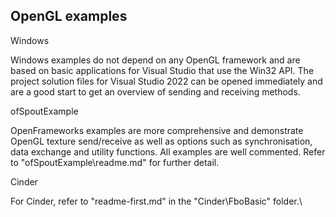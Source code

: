 ## OpenGL examples

Windows

Windows examples do not depend on any OpenGL framework and are based on basic applications for Visual Studio that use the Win32 API. The project solution files for Visual Studio 2022 can be opened immediately and are a good start to get an overview of sending and receiving methods.

ofSpoutExample

OpenFrameworks examples are more comprehensive and demonstrate OpenGL texture send/receive as well as options such as synchronisation, data exchange and utility functions. All examples are well commented. Refer to "ofSpoutExample\readme.md" for further detail.

Cinder

For Cinder, refer to "readme-first.md" in the "Cinder\FboBasic" folder.\




    
